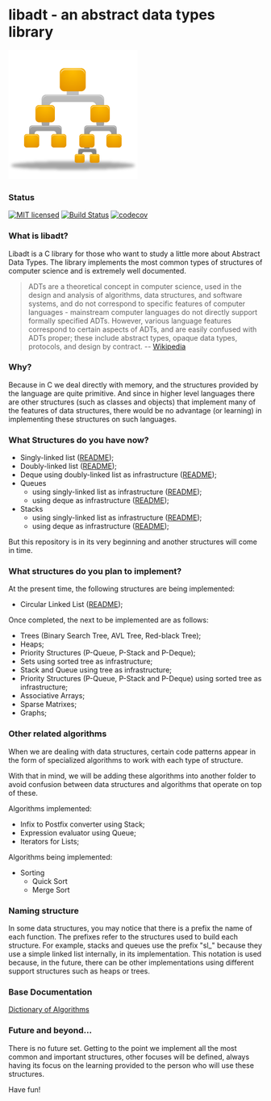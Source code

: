 # libadt - an abstract data types library
![BinaryTree](logo.png)

### Status

[![MIT licensed](https://img.shields.io/github/license/vndmtrx/libadt.svg)](https://github.com/vndmtrx/libadt/blob/master/LICENSE)
[![Build Status](https://travis-ci.org/vndmtrx/libadt.svg?branch=master)](https://travis-ci.org/vndmtrx/libadt)
[![codecov](https://img.shields.io/codecov/c/github/vndmtrx/libadt.svg)](https://codecov.io/gh/vndmtrx/libadt)

### What is libadt?

Libadt is a C library for those who want to study a little more about Abstract Data Types. The library implements the most common types of structures of computer science and is extremely well documented.

> ADTs are a theoretical concept in computer science, used in the design and analysis of algorithms, data structures, and software systems, and do not correspond to specific features of computer languages - mainstream computer languages do not directly support formally specified ADTs. However, various language features correspond to certain aspects of ADTs, and are easily confused with ADTs proper; these include abstract types, opaque data types, protocols, and design by contract.
> -- [Wikipedia](http://en.wikipedia.org/wiki/Abstract_data_type)

### Why?

Because in C we deal directly with memory, and the structures provided by the language are quite primitive. And since in higher level languages there are other structures (such as classes and objects) that implement many of the features of data structures, there would be no advantage (or learning) in implementing these structures on such languages.

### What Structures do you have now?

* Singly-linked list ([README](src/lib/lists/README.md#singly-linked-lists));
* Doubly-linked list ([README](src/lib/lists/README.md#doubly-linked-lists));
* Deque using doubly-linked list as infrastructure ([README](src/lib/deques/README.md));
* Queues
  * using singly-linked list as infrastructure ([README](src/lib/queues/README.md));
  * using deque as infrastructure ([README](src/lib/queues/README.md));
* Stacks
  * using singly-linked list as infrastructure ([README](src/lib/stacks/README.md));
  * using deque as infrastructure ([README](src/lib/stacks/README.md));

But this repository is in its very beginning and another structures will come in time.

### What structures do you plan to implement?

At the present time, the following structures are being implemented:

* Circular Linked List ([README](src/lib/lists/README.md#a-special-case-circular-linked-lists));

Once completed, the next to be implemented are as follows:

* Trees (Binary Search Tree, AVL Tree, Red-black Tree);
* Heaps;
* Priority Structures (P-Queue, P-Stack and P-Deque);
* Sets using sorted tree as infrastructure;
* Stack and Queue using tree as infrastructure;
* Priority Structures (P-Queue, P-Stack and P-Deque) using sorted tree as infrastructure;
* Associative Arrays;
* Sparse Matrixes;
* Graphs;

### Other related algorithms

When we are dealing with data structures, certain code patterns appear in the form of specialized algorithms to work with each type of structure.

With that in mind, we will be adding these algorithms into another folder to avoid confusion between data structures and algorithms that operate on top of these.

Algorithms implemented:
 * Infix to Postfix converter using Stack;
 * Expression evaluator using Queue;
 * Iterators for Lists;

Algorithms being implemented:
 * Sorting
   * Quick Sort
   * Merge Sort

### Naming structure

In some data structures, you may notice that there is a prefix the name of each function. The prefixes refer to the structures used to build each structure. For example, stacks and queues use the prefix "sl_" because they use a simple linked list internally, in its implementation. This notation is used because, in the future, there can be other implementations using different support structures such as heaps or trees.

### Base Documentation

[Dictionary of Algorithms](https://xlinux.nist.gov/dads/)

### Future and beyond...

There is no future set. Getting to the point we implement all the most common and important structures, other focuses will be defined, always having its focus on the learning provided to the person who will use these structures.

Have fun!
